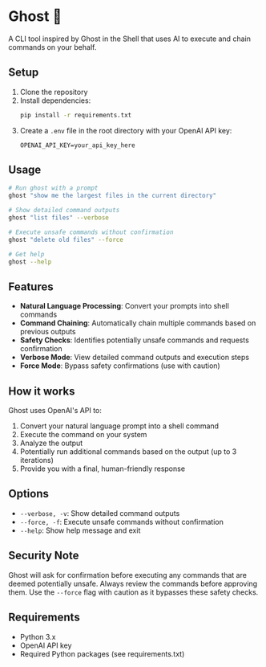 # Ghost 👻

A CLI tool inspired by Ghost in the Shell that uses AI to execute and chain commands on your behalf.

## Setup

1. Clone the repository
2. Install dependencies:
   ```bash
   pip install -r requirements.txt
   ```
3. Create a `.env` file in the root directory with your OpenAI API key:
   ```
   OPENAI_API_KEY=your_api_key_here
   ```

## Usage

```bash
# Run ghost with a prompt
ghost "show me the largest files in the current directory"

# Show detailed command outputs
ghost "list files" --verbose

# Execute unsafe commands without confirmation
ghost "delete old files" --force

# Get help
ghost --help
```

## Features

- **Natural Language Processing**: Convert your prompts into shell commands
- **Command Chaining**: Automatically chain multiple commands based on previous outputs
- **Safety Checks**: Identifies potentially unsafe commands and requests confirmation
- **Verbose Mode**: View detailed command outputs and execution steps
- **Force Mode**: Bypass safety confirmations (use with caution)

## How it works

Ghost uses OpenAI's API to:
1. Convert your natural language prompt into a shell command
2. Execute the command on your system
3. Analyze the output
4. Potentially run additional commands based on the output (up to 3 iterations)
5. Provide you with a final, human-friendly response

## Options

- `--verbose, -v`: Show detailed command outputs
- `--force, -f`: Execute unsafe commands without confirmation
- `--help`: Show help message and exit

## Security Note

Ghost will ask for confirmation before executing any commands that are deemed potentially unsafe. Always review the commands before approving them. Use the `--force` flag with caution as it bypasses these safety checks.

## Requirements

- Python 3.x
- OpenAI API key
- Required Python packages (see requirements.txt) 